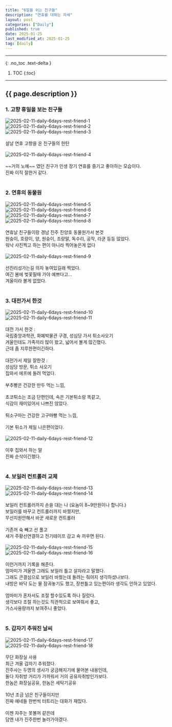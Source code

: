 ```yaml
---
title: "6일을 쉬는 친구들"
description: "연휴를 대하는 자세"
layout: post
categories: ["Daily"]
published: true
date: 2025-01-25
last_modified_at: 2025-01-25
tag: [daily]
---
```

---
{: .no_toc .text-delta }

1. TOC
{:toc}
---

<!-- 글의 제목은 ##
    나머지 큰 제목은 ###
    이후 나머지는 3개이상 -->

## {{ page.description }}

### 1. 고향 휴일을 보는 친구들
<div class="image-gallery cols-3">
    <img src ='/assets/img/2025-02-11-daily-6days-rest-friend-1.jpeg' alt='2025-02-11-daily-6days-rest-friend-1'>
    <img src ='/assets/img/2025-02-11-daily-6days-rest-friend-2.jpeg' alt='2025-02-11-daily-6days-rest-friend-2'>
    <img src ='/assets/img/2025-02-11-daily-6days-rest-friend-3.jpg' alt='2025-02-11-daily-6days-rest-friend-3'>
</div><br>
설날 연휴 고향을 온 친구들의 한탄<br>
<br>
<div class="image-gallery cols-1">
    <img src ='/assets/img/2025-02-11-daily-6days-rest-friend-4.jpg' alt='2025-02-11-daily-6days-rest-friend-4'>
</div><br>
~~거의 노예~~ 였던 친구가 인생 장기 연휴를 즐기고 좋아하는 모습이다.<br>
진짜 이직 잘한거 같다.<br>
<br>

### 2. 연휴의 동물원
<div class="image-gallery cols-2">
    <img src ='/assets/img/2025-02-11-daily-6days-rest-friend-5.jpeg' alt='2025-02-11-daily-6days-rest-friend-5'>
    <img src ='/assets/img/2025-02-11-daily-6days-rest-friend-6.jpeg' alt='2025-02-11-daily-6days-rest-friend-6'>
    <img src ='/assets/img/2025-02-11-daily-6days-rest-friend-7.jpeg' alt='2025-02-11-daily-6days-rest-friend-7'>
    <img src ='/assets/img/2025-02-11-daily-6days-rest-friend-8.jpeg' alt='2025-02-11-daily-6days-rest-friend-8'>
</div><br>
연휴날 친구들이랑 경남 진주 진양호 동물원가서 본것<br>
원숭이, 호랑이, 양, 원숭이, 조랑말, 독수리, 공작, 라쿤 등등 많았다.<br>
워낙 사진찍고 하는 편이 아니라 찍어놓은게 없다<br>
<br>
<div class="image-gallery cols-1">
    <img src ='/assets/img/2025-02-11-daily-6days-rest-friend-9.jpeg' alt='2025-02-11-daily-6days-rest-friend-9'>
</div><br>
선진리성가는길 의자  놓여있길래 찍었다.<br>
여긴 봄에 벚꽃필때 가야 예쁘다고...<br>
겨울이라 볼게 없었다.<br>
<br>

### 3. 대전가서 한것
<div class="image-gallery cols-2">
    <img src ='/assets/img/2025-02-11-daily-6days-rest-friend-10.JPG' alt='2025-02-11-daily-6days-rest-friend-10'>
    <img src ='/assets/img/2025-02-11-daily-6days-rest-friend-11.jpg' alt='2025-02-11-daily-6days-rest-friend-11'>
</div><br>
대전 가서 한것 : <br>
국립중앙과학관, 화폐박물관 구경, 성심당 가서 튀소사오기<br>
겨울인데도 가족끼리 많이 왔고, 넓어서 볼게 많긴했다.<br>
근데 좀 지루한편이긴하다.<br>
​<br>
대전가서 제일 잘한것 : <br>
성심당 방문, 튀소 사오기<br>
집와서 에프에 돌려 먹었다.<br>
​<br>
부추빵은 건강한 만두 먹는 느낌,<br>
​<br>
초코튀소는 조금 단편인데, 속은 기본튀소랑 똑같고,<br>
식감이 재미있어서 나쁘진 않았다.<br>
​<br>
튀소구마는 건강한 고구마빵 먹는 느낌,<br>
​<br>
기본 튀소가 제일 나은편이었다.<br>
<br>
<div class="image-gallery cols-1">
    <img src ='/assets/img/2025-02-11-daily-6days-rest-friend-12.jpg' alt='2025-02-11-daily-6days-rest-friend-12'>
</div><br>
이후 집와서 하는 말<br>
진짜 순삭이긴했다.<br>
<br>

### 4. 보일러 컨트롤러 교체
<div class="image-gallery cols-2">
    <img src ='/assets/img/2025-02-11-daily-6days-rest-friend-13.jpeg' alt='2025-02-11-daily-6days-rest-friend-13'>
    <img src ='/assets/img/2025-02-11-daily-6days-rest-friend-14.jpeg' alt='2025-02-11-daily-6days-rest-friend-14'>
</div><br>
보일러 컨트롤러까지 손을 대는 나 (요놈이 8~9만원이나 합니다.)<br>
보일러를 바꾸고 컨트롤러까지 바꿨지만, <br>
무선지원안해서 바꾼 새로운 컨트롤러<br>
​<br>
기존꺼 슉 빼고 선 풀고<br>
새거 주황선연결하고 전기테이프 감고 쇽 끼우면 된다.<br>
<br>
<div class="image-gallery cols-2">
    <img src ='/assets/img/2025-02-11-daily-6days-rest-friend-15.png' alt='2025-02-11-daily-6days-rest-friend-15'>
    <img src ='/assets/img/2025-02-11-daily-6days-rest-friend-16.jpeg' alt='2025-02-11-daily-6days-rest-friend-16'>
</div><br>
이런거까지 기록을 해준다.​<br>
엄마미가 겨울엔 그래도 보일러 틀고 살자라고 말했다.​<br>
그래도 큰결심으로 보일러 바꿨는데 돌려는 줘야지 생각하셨나보다.​<br>
내방은 바닥 도는 물 잠궈놓기도 했고, 장판틀고 있는편이라 생각도 안하고 있었다.​<br>
​​<br>
엄마미가 혼자서도 조절 할수있도록 하나 질렀다.​<br>
생각보다 조절 하는것도 직관적으로 보여줘서 좋고,​<br>
가스사용량까지 보여주니 좋았다.​<br>
​<br>

### 5. 갑자기 추워진 날씨
<div class="image-gallery cols-2">
    <img src ='/assets/img/2025-02-11-daily-6days-rest-friend-17.jpg' alt='2025-02-11-daily-6days-rest-friend-17'>
    <img src ='/assets/img/2025-02-11-daily-6days-rest-friend-18.jpg' alt='2025-02-11-daily-6days-rest-friend-18'>
</div><br>
무단 화장실 사용​<br>
최근 겨울 갑자기 추워졌다.​<br>
진주사는 두명의 생사가 궁금해지기에 물어본 내용인데,​<br>
둘다 자취방 거리가 가까워서 거의 공유자취방인가보다.​<br>
한놈은 화장실공유, 한놈은 세탁기공유​<br>
​​<br>
10년 조금 넘은 친구들이지만 ​<br>
진짜 얘네들 한번씩 터트리는 대화가  재밌다.​<br>
​​<br>
이젠 자주는 못볼꺼 같은데​<br>
담엔 내가 진주한번 놀러가야겠다.​<br>
​<br>